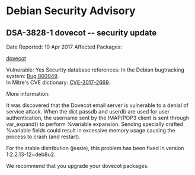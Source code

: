 
Debian Security Advisory
========================


DSA-3828-1 dovecot -- security update
-------------------------------------



Date Reported:
10 Apr 2017
Affected Packages:

[dovecot](https://packages.debian.org/src:dovecot)

Vulnerable:
Yes
Security database references:
In the Debian bugtracking system: [Bug 860049](https://bugs.debian.org/cgi-bin/bugreport.cgi?bug=860049).  
In Mitre's CVE dictionary: [CVE-2017-2669](https://security-tracker.debian.org/tracker/CVE-2017-2669).  

More information:

It was discovered that the Dovecot email server is vulnerable to a
denial of service attack. When the dict passdb and userdb are used
for user authentication, the username sent by the IMAP/POP3 client is
sent through var\_expand() to perform %variable expansion. Sending
specially crafted %variable fields could result in excessive memory
usage causing the process to crash (and restart).


For the stable distribution (jessie), this problem has been fixed in
version 1:2.2.13-12~deb8u2.


We recommend that you upgrade your dovecot packages.





